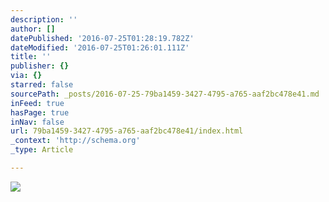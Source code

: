 ```yaml
---
description: ''
author: []
datePublished: '2016-07-25T01:28:19.782Z'
dateModified: '2016-07-25T01:26:01.111Z'
title: ''
publisher: {}
via: {}
starred: false
sourcePath: _posts/2016-07-25-79ba1459-3427-4795-a765-aaf2bc478e41.md
inFeed: true
hasPage: true
inNav: false
url: 79ba1459-3427-4795-a765-aaf2bc478e41/index.html
_context: 'http://schema.org'
_type: Article

---
```

![](https://the-grid-user-content.s3-us-west-2.amazonaws.com/42dc678e-b3f7-4e87-bcc4-17fa0aaf758e.jpg)